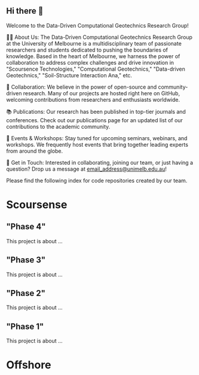 ## Hi there 👋
Welcome to the Data-Driven Computational Geotechnics Research Group!

🙋‍♀️ About Us:
The Data-Driven Computational Geotechnics Research Group at the University of Melbourne is a multidisciplinary team of passionate researchers and students dedicated to pushing the boundaries of knowledge. Based in the heart of Melbourne, we harness the power of collaboration to address complex challenges and drive innovation in "Scoursence Technologies," "Computational Geotechnics," "Data-driven Geotechnics," "Soil-Structure Interaction Ana," etc.

🤝 Collaboration:
We believe in the power of open-source and community-driven research. Many of our projects are hosted right here on GitHub, welcoming contributions from researchers and enthusiasts worldwide.

📚 Publications:
Our research has been published in top-tier journals and conferences. Check out our publications page for an updated list of our contributions to the academic community.

📅 Events & Workshops:
Stay tuned for upcoming seminars, webinars, and workshops. We frequently host events that bring together leading experts from around the globe.

💌 Get in Touch:
Interested in collaborating, joining our team, or just having a question? Drop us a message at email_address@unimelb.edu.au!

Please find the following index for code repositories created by our team.

# Scoursense
## "Phase 4"
This project is about ...
## "Phase 3"
This project is about ...
## "Phase 2"
This project is about ...
## "Phase 1"
This project is about ...

# Offshore


